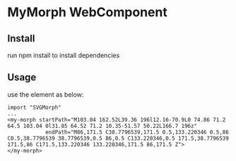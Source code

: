 # MyMorph WebComponent

## Install

run npm install to install dependencies

## Usage

use the element as below:

```
import "SVGMorph"
...
<my-morph startPath="M103.04 162.52L39.36 196l12.16-70.9L0 74.86 71.2 64.5 103.04 0l31.85 64.52 71.2 10.35-51.57 50.22L166.7 196z"
            endPath="M86,171.5 C38.7796539,171.5 0.5,133.220346 0.5,86 C0.5,38.7796539 38.7796539,0.5 86,0.5 C133.220346,0.5 171.5,38.7796539 171.5,86 C171.5,133.220346 133.220346,171.5 86,171.5 Z">
</my-morph>
```
